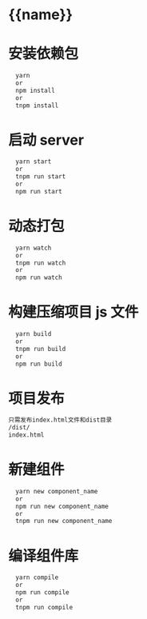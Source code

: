 # {{name}}

# 安装依赖包

```sh
  yarn
  or
  npm install
  or
  tnpm install
```

# 启动 server

```sh
  yarn start
  or
  tnpm run start
  or
  npm run start
```

# 动态打包

```sh
  yarn watch
  or
  tnpm run watch
  or
  npm run watch
```

# 构建压缩项目 js 文件

```sh
  yarn build
  or
  tnpm run build
  or
  npm run build
```

# 项目发布

```sh
只需发布index.html文件和dist目录
/dist/
index.html
```

# 新建组件
```sh
  yarn new component_name
  or
  npm run new component_name
  or
  tnpm run new component_name
```

# 编译组件库
```sh
  yarn compile
  or
  npm run compile
  or
  tnpm run compile
```

